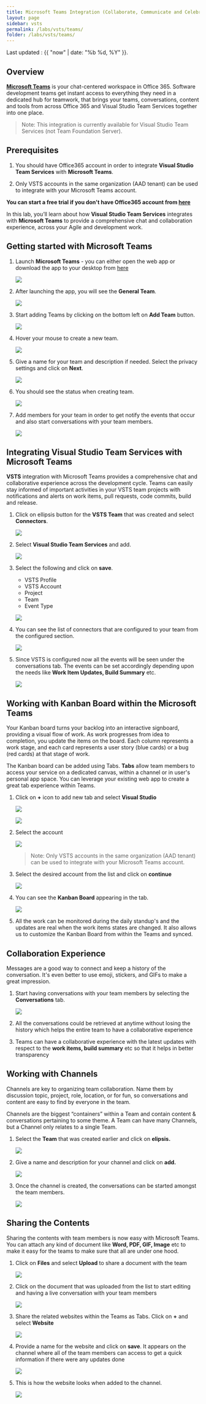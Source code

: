 ```yaml
---
title: Microsoft Teams Integration (Collaborate, Communicate and Celebrate)
layout: page
sidebar: vsts
permalink: /labs/vsts/teams/
folder: /labs/vsts/teams/
---
```


Last updated : {{ "now" | date: "%b %d, %Y" }}.

## Overview

**[Microsoft Teams](https://teams.microsoft.com/start)** is your chat-centered workspace in Office 365. Software development teams get instant access to everything they need in a dedicated
hub for teamwork, that brings your teams, conversations, content and tools from across Office 365 and Visual Studio Team Services together into one place.

> Note: This integration is currently available for Visual Studio Team Services (not Team Foundation Server).

## Prerequisites

1. You should have Office365 account in order to integrate **Visual Studio Team Services** with **Microsoft Teams**.

1. Only VSTS accounts in the same organization (AAD tenant) can be used to integrate with your Microsoft Teams account.

**You can start a free trial if you don't have Office365 account from [here](https://teams.microsoft.com/start)**

In this lab, you’ll learn about how **Visual Studio Team Services** integrates with **Microsoft Teams** to provide a comprehensive chat and collaboration experience, across your Agile and development work.

## Getting started with Microsoft Teams

1. Launch **Microsoft Teams** - you can either open the web app or download the app to your desktop from [here](https://teams.microsoft.com/dl/launcher/launcher.html?url=/_%23/l/home/0/0&type=home)

   ![](images/2.png)

1. After launching the app, you will see the **General Team**.

   ![](images/3.png)

1. Start adding Teams by clicking on the bottom left on **Add Team** button.

   ![](images/4.png)

1. Hover your mouse to create a new team.

   ![](images/5.png)

1. Give a name for your team and description if needed. Select the privacy settings and click on **Next**.

   ![](images/6.png)

1. You should see the status when creating team.

   ![](images/7.png)

1. Add members for your team in order to get notify the events that occur and also start conversations with your team members.

   ![](images/8.png)

## Integrating Visual Studio Team Services with Microsoft Teams

**VSTS** integration with Microsoft Teams provides a comprehensive chat and collaborative experience across the development cycle. Teams can easily stay informed of important activities in your VSTS team projects with notifications and alerts on work items, pull requests, code commits, build and release.

1. Click on ellipsis button for the **VSTS Team** that was created and select **Connectors**.

   ![](images/9.png)

1. Select **Visual Studio Team Services** and add.

   ![](images/10.png)

1. Select the following and click on **save**.

   - VSTS Profile
   - VSTS Account
   - Project
   - Team
   - Event Type

   ![](images/11.png)

1. You can see the list of connectors that are configured to your team from the configured section.

    ![](images/24.png)

1. Since VSTS is configured now all the events will be seen under the  conversations tab. The events can be set accordingly depending upon the needs like **Work Item Updates, Build Summary** etc.

    ![](images/25.png)

## Working with Kanban Board within the Microsoft Teams

Your Kanban board turns your backlog into an interactive signboard, providing a visual flow of work. As work progresses from idea to completion, you update the items on the board. Each column represents a work stage, and each card represents a user story (blue cards) or a bug (red cards) at that stage of work.

The Kanban board can be added using Tabs. **Tabs** allow team members to access your service on a dedicated canvas, within a channel or in user's personal app space. You can leverage your existing web app to create a great tab experience within Teams.

1. Click on **+** icon to add new tab and select **Visual Studio**

   ![](images/13.png)

   ![](images/14.png)

1. Select the account

   ![](images/15.png)

   >Note: Only VSTS accounts in the same organization (AAD tenant) can be used to integrate with your Microsoft Teams account.

1. Select the desired account from the list and click on **continue**

   ![](images/16.png)

1. You can see the **Kanban Board** appearing in the tab.

   ![](images/17.png)

1. All the work can be monitored during the daily standup's and the updates are real when the work items states are changed. It also allows us to customize the Kanban Board from within the Teams and synced.

## Collaboration Experience

Messages are a good way to connect and keep a history of the conversation. It's even better to use emoji, stickers, and GIFs to make a great impression.

1. Start having conversations with your team members by selecting the **Conversations** tab.

   ![](images/18.png)

1. All the conversations could be retrieved at anytime without losing the history which helps the entire team to have a collaborative experience

1. Teams can have a collaborative experience with the latest updates with respect to the **work items, build summary** etc so that it helps in better transparency

## Working with Channels

Channels are key to organizing team collaboration. Name them by discussion topic, project, role, location, or for fun, so conversations and content are easy to find by everyone in the team.

Channels are the biggest “containers” within a Team and contain content & conversations pertaining to some theme. A Team can have many Channels, but a Channel only relates to a single Team.

1. Select the **Team** that was created earlier and click on **elipsis.**

   ![](images/26.png)

1. Give a name and description for your channel and click on **add.**

   ![](images/27.png)

1. Once the channel is created, the conversations can be started amongst the team members.

   ![](images/28.png)

## Sharing the Contents

Sharing the contents with team members is now easy with Microsoft Teams. You can attach any kind of document like **Word, PDF, GIF, Image** etc to make it easy for the teams to make sure that all are under one hood.

1. Click on **Files** and select **Upload** to share a document with the team

   ![](images/19.png)

1. Click on the document that was uploaded from the list to start editing and having a live conversation with your team members

   ![](images/20.png)

1. Share the related websites within the Teams as Tabs. Click on **+** and select **Website**

   ![](images/21.png)

1. Provide a name for the website and click on **save**. It appears on the channel where all of the team members can access to get a quick information if there were any updates done

   ![](images/22.png)

1. This is how the website looks when added to the channel.

   ![](images/23.png)